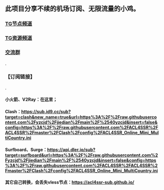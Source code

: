 ## 此项目分享不续的机场订阅、无限流量的小鸡。

### [TG节点频道](https://t.me/yzcjd)

### [TG资源频道](https://t.me/yzc020)

### [交流群](https://t.me/yzcjdjlq)
.

### 【订阅链接】
.
#### 小火箭、V2Ray：在这里；

#### Clash：https://sub.id9.cc/sub?target=clash&new_name=true&url=https%3A%2F%2Fraw.githubusercontent.com%2Fyzcjd%2Fjiedian%2Fmain%2F%2540yzcjd&insert=false&config=https%3A%2F%2Fraw.githubusercontent.com%2FACL4SSR%2FACL4SSR%2Fmaster%2FClash%2Fconfig%2FACL4SSR_Online_Mini_MultiCountry.ini

#### Surfboard、Surge：https://api.dler.io/sub?target=surfboard&url=https%3A%2F%2Fraw.githubusercontent.com%2Fyzcjd%2Fjiedian%2Fmain%2F%2540yzcjd&insert=false&config=https%3A%2F%2Fraw.githubusercontent.com%2FACL4SSR%2FACL4SSR%2Fmaster%2FClash%2Fconfig%2FACL4SSR_Online_Mini_MultiCountry.ini

#### 其它自己转换，会丢失vless节点：https://acl4ssr-sub.github.io/

